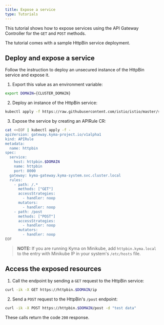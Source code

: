 ```yaml
---
title: Expose a service
type: Tutorials
---
```


This tutorial shows how to expose services using the API Gateway Controller for the `GET` and `POST` methods.

The tutorial comes with a sample HttpBin service deployment.

## Deploy and expose a service

Follow the instruction to deploy an unsecured instance of the HttpBin service and expose it.

1. Export this value as an environment variable:

```bash
export DOMAIN={CLUSTER_DOMAIN}
```

2. Deploy an instance of the HttpBin service:

```bash
kubectl apply -f https://raw.githubusercontent.com/istio/istio/master/samples/httpbin/httpbin.yaml
```

3. Expose the service by creating an APIRule CR:

```bash
cat <<EOF | kubectl apply -f -
apiVersion: gateway.kyma-project.io/v1alpha1
kind: APIRule
metadata:
  name: httpbin
spec:
  service:
    host: httpbin.$DOMAIN
    name: httpbin
    port: 8000
  gateway: kyma-gateway.kyma-system.svc.cluster.local
  rules:
    - path: /.*
      methods: ["GET"]
      accessStrategies:
        - handler: noop
      mutators:
        - handler: noop
    - path: /post
      methods: ["POST"]
      accessStrategies:
        - handler: noop
      mutators:
        - handler: noop
EOF
```

>**NOTE:** If you are running Kyma on Minikube, add `httpbin.kyma.local` to the entry with Minikube IP in your system's `/etc/hosts` file.

## Access the exposed resources

1. Call the endpoint by sending a `GET` request to the HttpBin service:

```bash
curl -ik -X GET https://httpbin.$DOMAIN/ip
```

2. Send a `POST` request to the HttpBin's `/post` endpoint:

```bash
curl -ik -X POST https://httpbin.$DOMAIN/post -d "test data"
```

These calls return the code `200` response.
